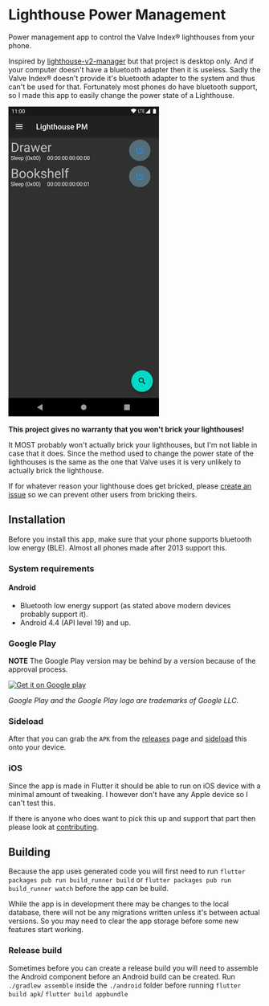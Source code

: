 # Lighthouse Power Management

Power management app to control the Valve Index® lighthouses from your phone.

Inspired by [lighthouse-v2-manager](https://github.com/nouser2013/lighthouse-v2-manager) but that project is desktop only.
And if your computer doesn't have a bluetooth adapter then it is useless. Sadly the Valve Index® doesn't provide it's bluetooth adapter
to the system and thus can't be used for that. Fortunately most phones do have bluetooth support, so I made this app to
easily change the power state of a Lighthouse.

<img src="docs/lighthouse_pm_screenshot_dark.png" alt="lighthouse pm in action" width="300"/>

**This project gives no warranty that you won't brick your lighthouses!**

It MOST probably won't actually brick your lighthouses, but I'm not liable in case that it does.
Since the method used to change the power state of the lighthouses is the same as the one that 
Valve uses it is very unlikely to actually brick the lighthouse.

If for whatever reason your lighthouse does get bricked, please 
[create an issue](https://github.com/jeroen1602/lighthouse_pm/issues) so we can prevent other users from bricking theirs.

## Installation

Before you install this app, make sure that your phone supports bluetooth low energy (BLE).
Almost all phones made after 2013 support this.

### System requirements

#### Android

 - Bluetooth low energy support (as stated above modern devices probably support it).
 - Android 4.4 (API level 19) and up.

### Google Play

**NOTE** The Google Play version may be behind by a version because of the approval process.

<a href="https://play.google.com/store/apps/details?id=com.jeroen1602.lighthouse_pm" target="_blank">
<img src="https://play.google.com/intl/en_us/badges/static/images/badges/en_badge_web_generic.png" alt="Get it on Google play" width="250"></a>

*Google Play and the Google Play logo are trademarks of Google LLC.*

### Sideload

After that you can grab the `APK` from the [releases](https://github.com/jeroen1602/lighthouse_pm/releases) 
page and [sideload](https://www.howtogeek.com/313433/how-to-sideload-apps-on-android/) this onto your device.

### iOS

Since the app is made in Flutter it should be able to run on iOS device with a minimal amount of
tweaking. I however don't have any Apple device so I can't test this.

If there is anyone who does want to pick this up and support that part then please look at [contributing](CONTRIBUTING.md).

## Building

Because the app uses generated code you will first need to run `flutter packages pub run build_runner build` or `flutter packages pub run build_runner watch` before the app can be build.

While the app is in development there may be changes to the local database, there will not be any migrations written unless it's between actual versions. So you may need to clear the app storage before some new features start working.

### Release build

Sometimes before you can create a release build you will need to assemble the Android component before an Android build can be created.
Run `./gradlew assemble` inside the `./android` folder before running `flutter build apk`/ `flutter build appbundle`
